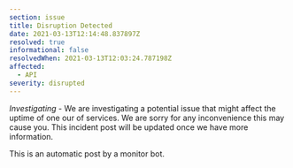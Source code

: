 ```yaml
---
section: issue
title: Disruption Detected
date: 2021-03-13T12:14:48.837897Z
resolved: true
informational: false
resolvedWhen: 2021-03-13T12:03:24.787198Z
affected:
  - API
severity: disrupted
---
```

*Investigating* - We are investigating a potential issue that might affect the uptime of one our of services. We are sorry for any inconvenience this may cause you. This incident post will be updated once we have more information.

This is an automatic post by a monitor bot.
        